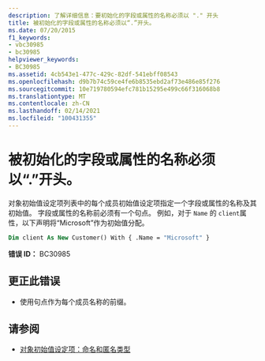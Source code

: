 ```yaml
---
description: 了解详细信息：要初始化的字段或属性的名称必须以 "." 开头
title: 被初始化的字段或属性的名称必须以“.”开头。
ms.date: 07/20/2015
f1_keywords:
- vbc30985
- bc30985
helpviewer_keywords:
- BC30985
ms.assetid: 4cb543e1-477c-429c-82df-541ebff08543
ms.openlocfilehash: d9b7b74c59ce4fe6b8535ebd2af73e486e85f276
ms.sourcegitcommit: 10e719780594efc781b15295e499c66f316068b8
ms.translationtype: MT
ms.contentlocale: zh-CN
ms.lasthandoff: 02/14/2021
ms.locfileid: "100431355"
---
```

# <a name="name-of-field-or-property-being-initialized-must-start-with-"></a>被初始化的字段或属性的名称必须以“.”开头。

对象初始值设定项列表中的每个成员初始值设定项指定一个字段或属性的名称及其初始值。 字段或属性的名称前必须有一个句点。 例如，对于 `Name` 的 `client`属性，以下声明将“Microsoft”作为初始值分配。  
  
```vb  
Dim client As New Customer() With { .Name = "Microsoft" }  
```  
  
 **错误 ID：** BC30985  
  
## <a name="to-correct-this-error"></a>更正此错误  
  
- 使用句点作为每个成员名称的前缀。  
  
## <a name="see-also"></a>请参阅

- [对象初始值设定项：命名和匿名类型](../programming-guide/language-features/objects-and-classes/object-initializers-named-and-anonymous-types.md)
